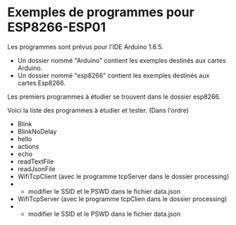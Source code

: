 Exemples de programmes pour ESP8266-ESP01
=========================================

Les programmes sont prévus pour l'IDE Arduino 1.6.5.

	
- Un dossier nommé "Arduino" contient les exemples destinés aux cartes Arduino.
- Un dossier nommé "esp8266" contient les exemples destinés aux cartes Esp8266.

Les premiers programmes à étudier se trouvent dans le dossier esp8266.

Voici la liste des programmes à étudier et tester. (Dans l'ordre)

- Blink
- BlinkNoDelay
- hello
- actions
- echo
- readTextFile
- readJsonFile
- WifiTcpClient (avec le programme tcpServer dans le dossier processing)
- - modifier le SSID et le PSWD dans le fichier data.json
- WifiTcpServer (avec le programme tcpClien dans le dossier processing)
- - modifier le SSID et le PSWD dans le fichier data.json



